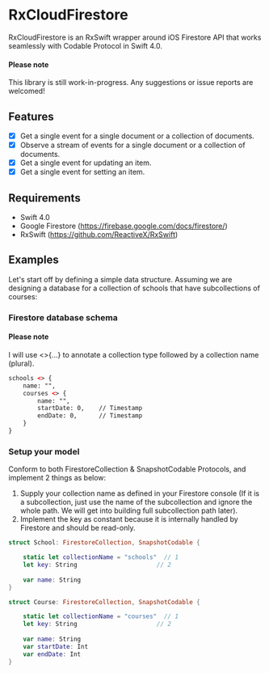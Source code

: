 # RxCloudFirestore
RxCloudFirestore is an RxSwift wrapper around iOS Firestore API that works seamlessly with Codable Protocol in Swift 4.0. 

#### Please note
This library is still work-in-progress. Any suggestions or issue reports are welcomed!

## Features
- [x] Get a single event for a single document or a collection of documents.
- [x] Observe a stream of events for a single document or a collection of documents.
- [x] Get a single event for updating an item.
- [x] Get a single event for setting an item.

## Requirements
- Swift 4.0
- Google Firestore (https://firebase.google.com/docs/firestore/)
- RxSwift (https://github.com/ReactiveX/RxSwift)

## Examples
Let's start off by defining a simple data structure. 
Assuming we are designing a database for a collection of schools that have subcollections of courses:
### Firestore database schema
#### Please note
I will use <>{...} to annotate a collection type followed by a collection name (plural).
```XML
schools <> {
    name: "",
    courses <> {
        name: "",     
        startDate: 0,    // Timestamp
        endDate: 0,      // Timestamp
    }
}
```  

### Setup your model
Conform to both FirestoreCollection & SnapshotCodable Protocols, and implement 2 things as below:
1. Supply your collection name as defined in your Firestore console (If it is a subcollection, just use the name of the subcollection and ignore the whole path. We will get into building full subcollection path later). 
2. Implement the key as constant because it is internally handled by Firestore and should be read-only.

```swift
struct School: FirestoreCollection, SnapshotCodable {

    static let collectionName = "schools"  // 1
    let key: String                      // 2
    
    var name: String
}

struct Course: FirestoreCollection, SnapshotCodable {

    static let collectionName = "courses"  // 1
    let key: String                      // 2
    
    var name: String
    var startDate: Int
    var endDate: Int
}

```

